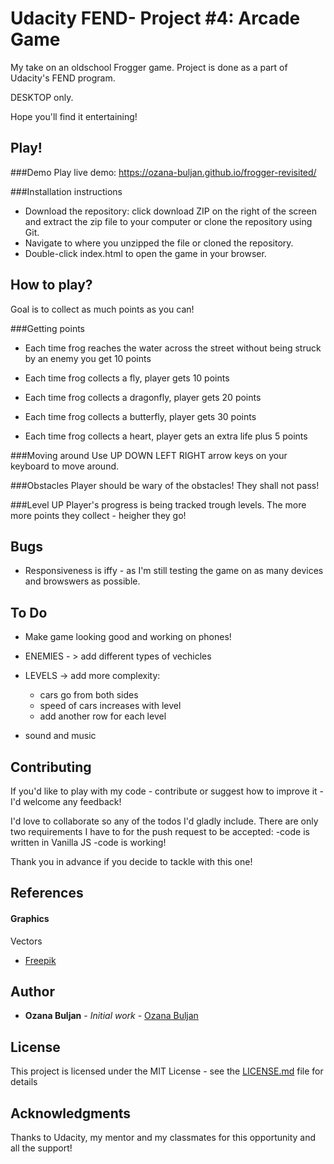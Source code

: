 # Udacity FEND- Project #4:  Arcade Game
My take on an oldschool Frogger game. Project is done as a part of Udacity's FEND program.

DESKTOP only.

Hope you'll find it entertaining!


## Play!

###Demo
Play live demo: https://ozana-buljan.github.io/frogger-revisited/

###Installation instructions
*   Download the repository: click download ZIP on the right of the screen and extract the zip file to your computer or clone the repository using Git.
*   Navigate to where you unzipped the file or cloned the repository.
*   Double-click index.html to open the game in your browser.

## How to play?
 Goal is to collect as much points as you can!

###Getting points
* Each time frog reaches the water across the street without being struck by an enemy you get 10 points

* Each time frog collects a fly, player gets  10 points
* Each time frog collects a dragonfly, player gets 20 points
* Each time frog collects a butterfly, player gets  30 points
* Each time frog collects a heart, player gets  an extra life plus 5 points

###Moving around
Use UP DOWN LEFT RIGHT arrow keys on your keyboard to move around.

###Obstacles
Player should be wary of the obstacles! They shall not pass!

###Level UP
Player's progress is being tracked trough levels. The more more points they collect - heigher they go!

## Bugs
*   Responsiveness is iffy - as I'm still testing the game on as many devices and browswers as possible.


## To Do
* Make game looking good and working on phones!
* ENEMIES - > add different types of vechicles
* LEVELS -> add more complexity:
    -   cars go from both sides
    -   speed of cars increases with level
    -   add another row for each level

* sound and music


## Contributing
If you'd like to play with my code - contribute or suggest how to improve it -I'd welcome any feedback!

I'd love to collaborate so any of the todos I'd gladly include. There are only two requirements I have to for the push request to be accepted:
    -code is written in Vanilla JS
    -code is working!

Thank you in advance if you decide to tackle with this one!


## References
#### Graphics
Vectors
* [Freepik](https://www.freepik.com/)


## Author
* **Ozana Buljan** - *Initial work* - [Ozana Buljan](https://github.com/ozana-buljan)


## License
This project is licensed under the MIT License - see the [LICENSE.md](LICENSE.md) file for details

## Acknowledgments
Thanks to Udacity, my mentor and my classmates for this opportunity and all the support!

